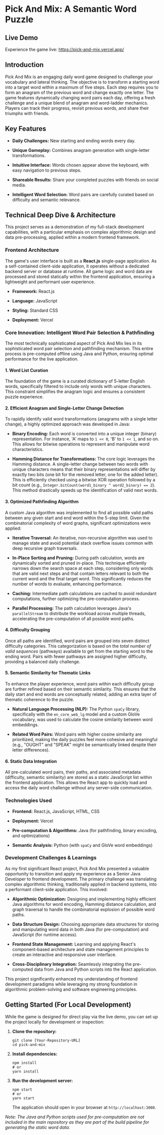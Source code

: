 # Pick And Mix: A Semantic Word Puzzle

## Live Demo

Experience the game live: <https://pick-and-mix.vercel.app/>

## Introduction

Pick And Mix is an engaging daily word game designed to challenge your vocabulary and lateral thinking. The objective is to transform a starting word into a target word within a maximum of five steps. Each step requires you to form an anagram of the previous word and change exactly one letter. The game features dynamically changing word pairs each day, offering a fresh challenge and a unique blend of anagram and word-ladder mechanics. Players can track their progress, revisit previous words, and share their triumphs with friends.

## Key Features

* **Daily Challenges:** New starting and ending words every day.

* **Unique Gameplay:** Combines anagram generation with single-letter transformations.

* **Intuitive Interface:** Words chosen appear above the keyboard, with easy navigation to previous steps.

* **Shareable Results:** Share your completed puzzles with friends on social media.

* **Intelligent Word Selection:** Word pairs are carefully curated based on difficulty and semantic relevance.

## Technical Deep Dive & Architecture

This project serves as a demonstration of my full-stack development capabilities, with a particular emphasis on complex algorithmic design and data pre-processing, applied within a modern frontend framework.

### Frontend Architecture

The game's user interface is built as a **React.js** single-page application. As a self-contained client-side application, it operates without a dedicated backend server or database at runtime. All game logic and word data are processed and stored statically within the frontend application, ensuring a lightweight and performant user experience.

* **Framework:** React.js

* **Language:** JavaScript

* **Styling:** Standard CSS

* **Deployment:** Vercel

### Core Innovation: Intelligent Word Pair Selection & Pathfinding

The most technically sophisticated aspect of Pick And Mix lies in its sophisticated word pair selection and pathfinding mechanism. This entire process is pre-computed offline using Java and Python, ensuring optimal performance for the live application.

#### 1. Word List Curation

The foundation of the game is a curated dictionary of 5-letter English words, specifically filtered to include only words with unique characters. This constraint simplifies the anagram logic and ensures a consistent puzzle experience.

#### 2. Efficient Anagram and Single-Letter Change Detection

To rapidly identify valid word transformations (anagrams with a single letter change), a highly optimized approach was developed in Java:

* **Binary Encoding:** Each word is converted into a unique integer (binary) representation. For instance, 'A' maps to `1 << 0`, 'B' to `1 << 1`, and so on. This allows for bitwise operations to represent and manipulate word characteristics.

* **Hamming Distance for Transformations:** The core logic leverages the Hamming distance. A single-letter change between two words with unique characters means that their binary representations will differ by exactly two bits (one bit for the removed letter, one for the added letter). This is efficiently checked using a bitwise XOR operation followed by a bit count (e.g., `Integer.bitCount(word1_binary ^ word2_binary) == 2`). This method drastically speeds up the identification of valid next words.

#### 3. Optimized Pathfinding Algorithm

A custom Java algorithm was implemented to find all possible valid paths between any given start and end word within the 5-step limit. Given the combinatorial complexity of word graphs, significant optimizations were applied:

* **Iterative Traversal:** An iterative, non-recursive algorithm was used to manage state and avoid potential stack overflow issues common with deep recursive graph traversals.

* **In-Place Sorting and Pruning:** During path calculation, words are dynamically sorted and pruned in-place. This technique efficiently narrows down the search space at each step, considering only words that are valid next steps and that contain letters relevant to both the current word and the final target word. This significantly reduces the number of words to evaluate, enhancing performance.

* **Caching:** Intermediate path calculations are cached to avoid redundant computations, further optimizing the pre-computation process.

* **Parallel Processing:** The path calculation leverages Java's `parallelStream` to distribute the workload across multiple threads, accelerating the pre-computation of all possible word paths.

#### 4. Difficulty Grouping

Once all paths are identified, word pairs are grouped into seven distinct difficulty categories. This categorization is based on the *total number of valid sequences* (pathways) available to get from the starting word to the ending word. Pairs with fewer pathways are assigned higher difficulty, providing a balanced daily challenge.

#### 5. Semantic Similarity for Thematic Links

To enhance the player experience, word pairs within each difficulty group are further refined based on their semantic similarity. This ensures that the daily start and end words are conceptually related, adding an extra layer of thematic coherence to the puzzle.

* **Natural Language Processing (NLP):** The Python `spaCy` library, specifically with the `en_core_web_lg` model and a custom GloVe vocabulary, was used to calculate the cosine similarity between word embeddings.

* **Related Word Pairs:** Word pairs with higher cosine similarity are prioritized, making the daily puzzles feel more cohesive and meaningful (e.g., "OUGHT" and "SPEAK" might be semantically linked despite their letter differences).

#### 6. Static Data Integration

All pre-calculated word pairs, their paths, and associated metadata (difficulty, semantic similarity) are stored as a static JavaScript list within the frontend application. This allows the React app to quickly load and access the daily word challenge without any server-side communication.

### Technologies Used

* **Frontend:** React.js, JavaScript, HTML, CSS

* **Deployment:** Vercel

* **Pre-computation & Algorithms:** Java (for pathfinding, binary encoding, and optimizations)

* **Semantic Analysis:** Python (with `spaCy` and GloVe word embeddings)

### Development Challenges & Learnings

As my first significant React project, Pick And Mix presented a valuable opportunity to transition and apply my experience as a Senior Java Developer to frontend development. The primary challenge was translating complex algorithmic thinking, traditionally applied in backend systems, into a performant client-side application. This involved:

* **Algorithmic Optimization:** Designing and implementing highly efficient Java algorithms for word encoding, Hamming distance calculation, and graph traversal to handle the combinatorial explosion of possible word paths.

* **Data Structure Design:** Choosing appropriate data structures for storing and manipulating word data in both Java (for pre-computation) and JavaScript (for runtime access).

* **Frontend State Management:** Learning and applying React's component-based architecture and state management principles to create an interactive and responsive user interface.

* **Cross-Disciplinary Integration:** Seamlessly integrating the pre-computed data from Java and Python scripts into the React application.

This project significantly enhanced my understanding of frontend development paradigms while leveraging my strong foundation in algorithmic problem-solving and software engineering principles.

## Getting Started (For Local Development)

While the game is designed for direct play via the live demo, you can set up the project locally for development or inspection:

1.  **Clone the repository:**

    ```
    git clone [Your-Repository-URL]
    cd pick-and-mix
    ```

2.  **Install dependencies:**

    ```
    npm install
    # or
    yarn install
    ```

3.  **Run the development server:**

    ```
    npm start
    # or
    yarn start
    ```

    The application should open in your browser at `http://localhost:3000`.

*Note: The Java and Python scripts used for pre-computation are not included in the main repository as they are part of the build pipeline for generating the static word data.*
